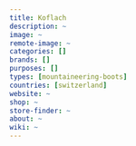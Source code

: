 ```yaml
---
title: Koflach
description: ~
image: ~
remote-image: ~
categories: []
brands: []
purposes: []
types: [mountaineering-boots]
countries: [switzerland]
website: ~
shop: ~
store-finder: ~
about: ~
wiki: ~
---
```

